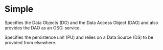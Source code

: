# Simple
Specifies the Data Objects (DO) and the Data Access Object (DAO) and also provides the DAO as an OSGi service.

Specifies the persistence unit (PU) and relies on a Data Source (DS) to be provided from elsewhere.